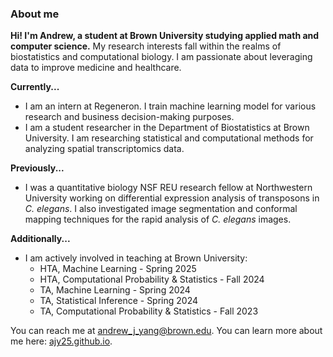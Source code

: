 ### About me

**Hi! I'm Andrew, a student at Brown University studying applied math and computer science.** My research interests fall within the realms of biostatistics and computational biology. I am passionate about leveraging data to improve medicine and healthcare. 

**Currently...**
- I am an intern at Regeneron. I train machine learning model for various research and business decision-making purposes.
- I am a student researcher in the Department of Biostatistics at Brown University. I am researching statistical and computational methods for analyzing spatial transcriptomics data.

**Previously...**
- I was a quantitative biology NSF REU research fellow at Northwestern University working on differential expression analysis of transposons in _C. elegans_. I also investigated image segmentation and conformal mapping techniques for the rapid analysis of _C. elegans_ images. 

**Additionally...**
- I am actively involved in teaching at Brown University:
  - HTA, Machine Learning - Spring 2025
  - HTA, Computational Probability & Statistics - Fall 2024
  - TA, Machine Learning - Spring 2024
  - TA, Statistical Inference - Spring 2024
  - TA, Computational Probability & Statistics - Fall 2023

You can reach me at [andrew_j_yang@brown.edu](mailto:andrew_j_yang@brown.edu). You can learn more about me here: [ajy25.github.io](https://ajy25.github.io/). 

